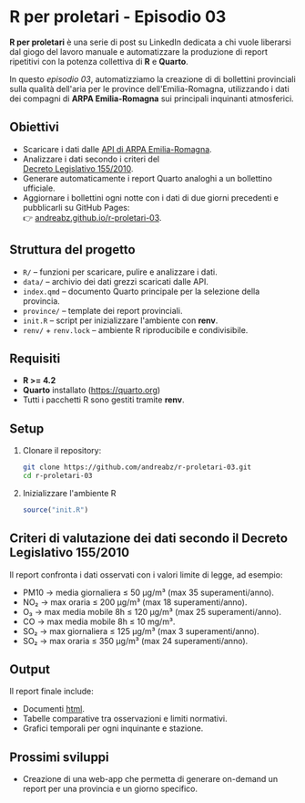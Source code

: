# R per proletari - Episodio 03

**R per proletari** è una serie di post su LinkedIn dedicata a chi vuole
liberarsi dal giogo del lavoro manuale e automatizzare la produzione di report
ripetitivi con la potenza collettiva di **R** e **Quarto**.

In questo *episodio 03*, automatizziamo la creazione di di bollettini provinciali
sulla qualità dell'aria per le province dell'Emilia-Romagna, utilizzando i dati dei compagni di 
**ARPA Emilia-Romagna** sui principali inquinanti atmosferici.

## Obiettivi

- Scaricare i dati dalle [API di ARPA Emilia-Romagna](https://dati.arpae.it/datastore/dump/4dc855a1-6298-4b71-a1ae-d80693d43dcb).  
- Analizzare i dati secondo i criteri del  
  [Decreto Legislativo 155/2010](https://www.normattiva.it/uri-res/N2Ls?urn:nir:stato:decreto.legislativo:2010-08-13;155).  
- Generare automaticamente i report Quarto analoghi a un bollettino ufficiale.
- Aggiornare i bollettini ogni notte con i dati di due giorni precedenti e pubblicarli su GitHub Pages:  
  👉 [andreabz.github.io/r-proletari-03](https://andreabz.github.io/r-proletari-03/).

## Struttura del progetto

- `R/` – funzioni per scaricare, pulire e analizzare i dati.  
- `data/` – archivio dei dati grezzi scaricati dalle API.  
- `index.qmd` – documento Quarto principale per la selezione della provincia.
- `province/` – template dei report provinciali.
- `init.R` – script per inizializzare l'ambiente con **renv**.  
- `renv/` + `renv.lock` – ambiente R riproducibile e condivisibile.

## Requisiti

- **R >= 4.2**
- **Quarto** installato (https://quarto.org)
- Tutti i pacchetti R sono gestiti tramite **renv**.

## Setup

1. Clonare il repository:

   ```bash
   git clone https://github.com/andreabz/r-proletari-03.git
   cd r-proletari-03
   ```

2. Inizializzare l'ambiente R

   ```r
   source("init.R")
   ```
   
## Criteri di valutazione dei dati secondo il Decreto Legislativo 155/2010

Il report confronta i dati osservati con i valori limite di legge, ad esempio:

- PM10 → media giornaliera ≤ 50 µg/m³ (max 35 superamenti/anno).
- NO₂ → max oraria ≤ 200 µg/m³ (max 18 superamenti/anno).
- O₃ → max media mobile 8h ≤ 120 µg/m³ (max 25 superamenti/anno).
- CO → max media mobile 8h ≤ 10 mg/m³.
- SO₂ → max giornaliera ≤ 125 µg/m³ (max 3 superamenti/anno).
- SO₂ → max oraria ≤ 350 µg/m³ (max 24 superamenti/anno).

## Output

Il report finale include:

- Documenti [html](https://andreabz.github.io/r-proletari-03/).
- Tabelle comparative tra osservazioni e limiti normativi.
- Grafici temporali per ogni inquinante e stazione.

## Prossimi sviluppi

- Creazione di una web-app che permetta di generare on-demand un report 
  per una provincia e un giorno specifico.
